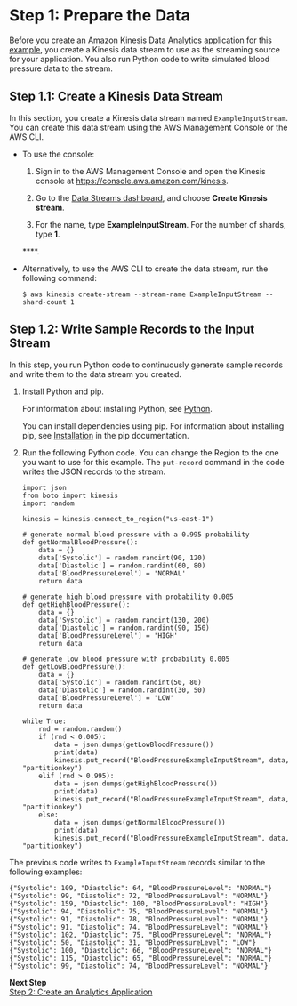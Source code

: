 # Step 1: Prepare the Data<a name="app-anomaly-with-ex-prepare"></a>

Before you create an Amazon Kinesis Data Analytics application for this [example](app-anomaly-detection-with-explanation.md), you create a Kinesis data stream to use as the streaming source for your application\. You also run Python code to write simulated blood pressure data to the stream\. 

## Step 1\.1: Create a Kinesis Data Stream<a name="app-anomaly-create-two-streams"></a>

In this section, you create a Kinesis data stream named `ExampleInputStream`\. You can create this data stream using the AWS Management Console or the AWS CLI\.

+ To use the console:

  1. Sign in to the AWS Management Console and open the Kinesis console at [https://console\.aws\.amazon\.com/kinesis](https://console.aws.amazon.com/kinesis)\.

  1. Go to the [Data Streams dashboard](https://console.aws.amazon.com/kinesis/home?#/streams/list), and choose **Create Kinesis stream**\.

  1. For the name, type **ExampleInputStream**\. For the number of shards, type **1**\.

   ****\.

+ Alternatively, to use the AWS CLI to create the data stream, run the following command:

  ```
  $ aws kinesis create-stream --stream-name ExampleInputStream --shard-count 1
  ```

## Step 1\.2: Write Sample Records to the Input Stream<a name="app-anomaly-write-sample-records-inputstream"></a>

In this step, you run Python code to continuously generate sample records and write them to the data stream you created\. 

1. Install Python and pip\.

   For information about installing Python, see [Python](https://www.python.org/)\. 

   You can install dependencies using pip\. For information about installing pip, see [Installation](https://pip.pypa.io/en/stable/installing/) in the pip documentation\.

1. Run the following Python code\. You can change the Region to the one you want to use for this example\. The `put-record` command in the code writes the JSON records to the stream\.

   ```
   import json
   from boto import kinesis
   import random
   
   kinesis = kinesis.connect_to_region("us-east-1")
   
   # generate normal blood pressure with a 0.995 probability
   def getNormalBloodPressure():
       data = {}
       data['Systolic'] = random.randint(90, 120)
       data['Diastolic'] = random.randint(60, 80)
       data['BloodPressureLevel'] = 'NORMAL'
       return data
       
   # generate high blood pressure with probability 0.005
   def getHighBloodPressure():
       data = {}
       data['Systolic'] = random.randint(130, 200)
       data['Diastolic'] = random.randint(90, 150)
       data['BloodPressureLevel'] = 'HIGH'
       return data
       
   # generate low blood pressure with probability 0.005
   def getLowBloodPressure():
       data = {}
       data['Systolic'] = random.randint(50, 80)
       data['Diastolic'] = random.randint(30, 50)
       data['BloodPressureLevel'] = 'LOW'
       return data
   
   while True:
       rnd = random.random()
       if (rnd < 0.005):
           data = json.dumps(getLowBloodPressure())
           print(data)
           kinesis.put_record("BloodPressureExampleInputStream", data, "partitionkey")
       elif (rnd > 0.995):
           data = json.dumps(getHighBloodPressure())
           print(data)
           kinesis.put_record("BloodPressureExampleInputStream", data, "partitionkey")
       else:
           data = json.dumps(getNormalBloodPressure())
           print(data)
           kinesis.put_record("BloodPressureExampleInputStream", data, "partitionkey")
   ```

The previous code writes to `ExampleInputStream` records similar to the following examples:

```
{"Systolic": 109, "Diastolic": 64, "BloodPressureLevel": "NORMAL"}
{"Systolic": 99, "Diastolic": 72, "BloodPressureLevel": "NORMAL"}
{"Systolic": 159, "Diastolic": 100, "BloodPressureLevel": "HIGH"}
{"Systolic": 94, "Diastolic": 75, "BloodPressureLevel": "NORMAL"}
{"Systolic": 91, "Diastolic": 78, "BloodPressureLevel": "NORMAL"}
{"Systolic": 91, "Diastolic": 74, "BloodPressureLevel": "NORMAL"}
{"Systolic": 102, "Diastolic": 75, "BloodPressureLevel": "NORMAL"}
{"Systolic": 50, "Diastolic": 31, "BloodPressureLevel": "LOW"}
{"Systolic": 100, "Diastolic": 66, "BloodPressureLevel": "NORMAL"}
{"Systolic": 115, "Diastolic": 65, "BloodPressureLevel": "NORMAL"}
{"Systolic": 99, "Diastolic": 74, "BloodPressureLevel": "NORMAL"}
```

**Next Step**  
[Step 2: Create an Analytics Application](app-anom-with-exp-create-app.md)